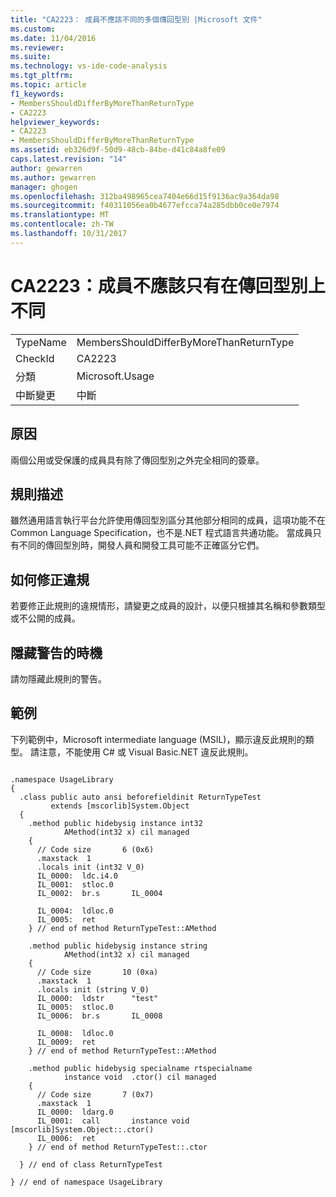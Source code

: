 ```yaml
---
title: "CA2223： 成員不應該不同的多個傳回型別 |Microsoft 文件"
ms.custom: 
ms.date: 11/04/2016
ms.reviewer: 
ms.suite: 
ms.technology: vs-ide-code-analysis
ms.tgt_pltfrm: 
ms.topic: article
f1_keywords:
- MembersShouldDifferByMoreThanReturnType
- CA2223
helpviewer_keywords:
- CA2223
- MembersShouldDifferByMoreThanReturnType
ms.assetid: eb326d9f-50d9-48cb-84be-d41c84a8fe09
caps.latest.revision: "14"
author: gewarren
ms.author: gewarren
manager: ghogen
ms.openlocfilehash: 312ba498965cea7404e66d15f9136ac9a364da98
ms.sourcegitcommit: f40311056ea0b4677efcca74a285dbb0ce0e7974
ms.translationtype: MT
ms.contentlocale: zh-TW
ms.lasthandoff: 10/31/2017
---
```

# <a name="ca2223-members-should-differ-by-more-than-return-type"></a>CA2223：成員不應該只有在傳回型別上不同
|||  
|-|-|  
|TypeName|MembersShouldDifferByMoreThanReturnType|  
|CheckId|CA2223|  
|分類|Microsoft.Usage|  
|中斷變更|中斷|  
  
## <a name="cause"></a>原因  
 兩個公用或受保護的成員具有除了傳回型別之外完全相同的簽章。  
  
## <a name="rule-description"></a>規則描述  
 雖然通用語言執行平台允許使用傳回型別區分其他部分相同的成員，這項功能不在 Common Language Specification，也不是.NET 程式語言共通功能。 當成員只有不同的傳回型別時，開發人員和開發工具可能不正確區分它們。  
  
## <a name="how-to-fix-violations"></a>如何修正違規  
 若要修正此規則的違規情形，請變更之成員的設計，以便只根據其名稱和參數類型或不公開的成員。  
  
## <a name="when-to-suppress-warnings"></a>隱藏警告的時機  
 請勿隱藏此規則的警告。  
  
## <a name="example"></a>範例  
 下列範例中，Microsoft intermediate language (MSIL)，顯示違反此規則的類型。 請注意，不能使用 C# 或 Visual Basic.NET 違反此規則。  
  
```  
  
.namespace UsageLibrary  
{  
  .class public auto ansi beforefieldinit ReturnTypeTest  
         extends [mscorlib]System.Object  
  {  
    .method public hidebysig instance int32  
            AMethod(int32 x) cil managed  
    {  
      // Code size       6 (0x6)  
      .maxstack  1  
      .locals init (int32 V_0)  
      IL_0000:  ldc.i4.0  
      IL_0001:  stloc.0  
      IL_0002:  br.s       IL_0004  
  
      IL_0004:  ldloc.0  
      IL_0005:  ret  
    } // end of method ReturnTypeTest::AMethod  
  
    .method public hidebysig instance string  
            AMethod(int32 x) cil managed  
    {  
      // Code size       10 (0xa)  
      .maxstack  1  
      .locals init (string V_0)  
      IL_0000:  ldstr      "test"  
      IL_0005:  stloc.0  
      IL_0006:  br.s       IL_0008  
  
      IL_0008:  ldloc.0  
      IL_0009:  ret  
    } // end of method ReturnTypeTest::AMethod  
  
    .method public hidebysig specialname rtspecialname  
            instance void  .ctor() cil managed  
    {  
      // Code size       7 (0x7)  
      .maxstack  1  
      IL_0000:  ldarg.0  
      IL_0001:  call       instance void [mscorlib]System.Object::.ctor()  
      IL_0006:  ret  
    } // end of method ReturnTypeTest::.ctor  
  
  } // end of class ReturnTypeTest  
  
} // end of namespace UsageLibrary  
  
```